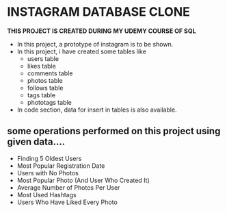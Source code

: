 # INSTAGRAM DATABASE CLONE

**THIS  PROJECT IS CREATED DURING MY UDEMY COURSE OF SQL**
 
 - In this project, a prototype of instagram is to be shown.
 - In this project, i have created some tables like
    - users table
    - likes table
    - comments table
    - photos table
    - follows table
    - tags table 
    - phototags table
 - In code section, data for insert in tables is also available.

## some operations performed on this project using given data....

 - Finding 5 Oldest Users
 - Most Popular Registration Date 
 - Users with No Photos
 - Most Popular Photo (And User Who Created It) 
 - Average Number of Photos Per User  
 - Most Used Hashtags
 - Users Who Have Liked Every Photo